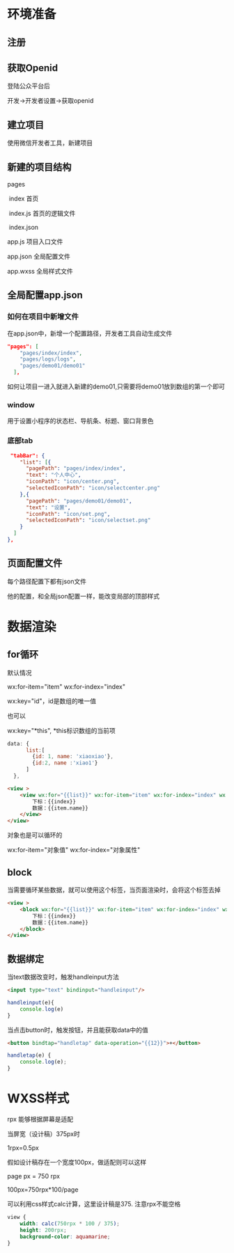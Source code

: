# 环境准备

## 注册



## 获取Openid

登陆公众平台后

开发->开发者设置->获取openid

## 建立项目

使用微信开发者工具，新建项目

## 新建的项目结构

pages

​	index  首页

​	index.js 首页的逻辑文件

​	index.json

app.js 项目入口文件

app.json 全局配置文件

app.wxss 全局样式文件

## 全局配置app.json

### 如何在项目中新增文件

在app.json中，新增一个配置路径，开发者工具自动生成文件

```json
"pages": [
    "pages/index/index",
    "pages/logs/logs",
    "pages/demo01/demo01"
  ],
```

如何让项目一进入就进入新建的demo01,只需要将demo01放到数组的第一个即可

### window

用于设置小程序的状态栏、导航条、标题、窗口背景色

### 底部tab

```json
 "tabBar": {
    "list": [{
      "pagePath": "pages/index/index",
      "text": "个人中心",
      "iconPath": "icon/center.png",
      "selectedIconPath": "icon/selectcenter.png"
    },{
      "pagePath": "pages/demo01/demo01",
      "text": "设置",
      "iconPath": "icon/set.png",
      "selectedIconPath": "icon/selectset.png"
    }
  ]
},
```

## 页面配置文件

每个路径配置下都有json文件

他的配置，和全局json配置一样，能改变局部的顶部样式

# 数据渲染

## for循环

默认情况

wx:for-item="item" wx:for-index="index"

wx:key="id"，id是数组的唯一值

也可以

wx:key="*this", *this标识数组的当前项

```js
data: {
      list:[
        {id: 1, name: 'xiaoxiao'},
        {id:2, name :'xiao1'}
      ]
  },
```

```html
<view >
    <view wx:for="{{list}}" wx:for-item="item" wx:for-index="index" wx:key="id">
        下标：{{index}}
        数据：{{item.name}}
    </view>
</view>
```

对象也是可以循环的

wx:for-item="对象值" wx:for-index="对象属性"

## block

当需要循环某些数据，就可以使用这个标签，当页面渲染时，会将这个标签去掉

```html
<view >
    <block wx:for="{{list}}" wx:for-item="item" wx:for-index="index" wx:key="id">
        下标：{{index}}
        数据：{{item.name}}
    </block>
</view>
```

## 数据绑定

当text数据改变时，触发handleinput方法

```html
<input type="text" bindinput="handleinput"/>
```

```js
handleinput(e){
    console.log(e)
}
```

当点击button时，触发按钮，并且能获取data中的值

```html
<button bindtap="handletap" data-operation="{{12}}">+</button>
```

```js
handletap(e) {
    console.log(e);
}
```

# WXSS样式

rpx 能够根据屏幕是适配

当屏宽（设计稿）375px时

1rpx=0.5px

假如设计稿存在一个宽度100px，做适配则可以这样

page px = 750 rpx

100px=750rpx*100/page

可以利用css样式calc计算，这里设计稿是375. 注意rpx不能空格

```css
view {
    width: calc(750rpx * 100 / 375);
    height: 200rpx;
    background-color: aquamarine;
}
```

